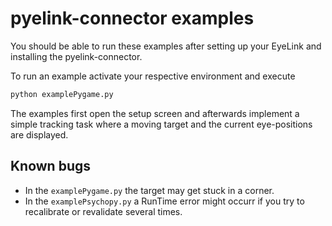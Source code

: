# pyelink-connector examples

You should be able to run these examples after setting up your EyeLink and installing the pyelink-connector.

To run an example activate your respective environment and execute

```python
python examplePygame.py
```

The examples first open the setup screen and afterwards implement a simple tracking task where a moving target and the current eye-positions are displayed.

## Known bugs
* In the `examplePygame.py` the target may get stuck in a corner.
* In the `examplePsychopy.py` a RunTime error might occurr if you try to recalibrate or revalidate several times.